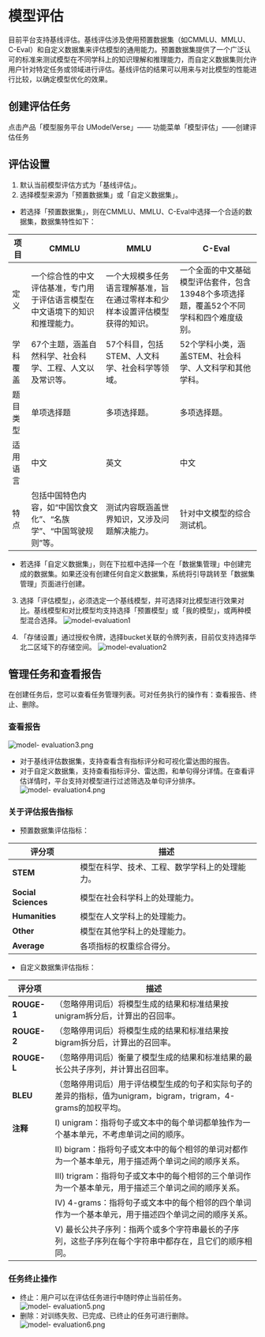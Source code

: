 # 模型评估

目前平台支持基线评估。基线评估涉及使用预置数据集（如CMMLU、MMLU、C-Eval）和自定义数据集来评估模型的通用能力。预置数据集提供了一个广泛认可的标准来测试模型在不同学科上的知识理解和推理能力，而自定义数据集则允许用户针对特定任务或领域进行评估。基线评估的结果可以用来与对比模型的性能进行比较，以确定模型优化的效果。

## 创建评估任务

点击产品「模型服务平台 UModelVerse」—— 功能菜单「模型评估」——创建评估任务

## 评估设置

1. 默认当前模型评估方式为「基线评估」。
2. 选择模型来源为「预置数据集」或「自定义数据集」。
- 若选择「预置数据集」，则在CMMLU、MMLU、C-Eval中选择一个合适的数据集，数据集特性如下：

| 项目      | CMMLU                                                                 | MMLU                                                                 | C-Eval                                                                 |
|-----------|----------------------------------------------------------------------|----------------------------------------------------------------------|------------------------------------------------------------------------|
| 定义      | 一个综合性的中文评估基准，专门用于评估语言模型在中文语境下的知识和推理能力。 | 一个大规模多任务语言理解基准，旨在通过零样本和少样本设置评估模型获得的知识。 | 一个全面的中文基础模型评估套件，包含13948个多项选择题，覆盖52个不同学科和四个难度级别。 |
| 学科覆盖  | 67个主题，涵盖自然科学、社会科学、工程、人文以及常识等。| 57个科目，包括STEM、人文科学、社会科学等领域。| 52个学科小类，涵盖STEM、社会科学、人文科学和其他学科。|
| 题目类型 | 单项选择题  | 多项选择题。| 多项选择题。|
| 适用语言  | 中文 | 英文 | 中文  | 
| 特点| 包括中国特色内容，如“中国饮食文化”、“名族学”、“中国驾驶规则”等。| 测试内容既涵盖世界知识，又涉及问题解决能力。| 针对中文模型的综合测试机。|
     
- 若选择「自定义数据集」，则在下拉框中选择一个在「数据集管理」中创建完成的数据集。如果还没有创建任何自定义数据集，系统将引导跳转至「数据集管理」页面进行创建。
3. 选择「评估模型」，必须选定一个基线模型，并可选择对比模型进行效果对比。基线模型和对比模型均支持选择「预置模型」或「我的模型」，或两种模型混合选择。
![model-evaluation1](https://github.com/jianingge123/modelverse/blob/master/pics/guide/model-%20evaluation1.png)

4. 「存储设置」通过授权令牌，选择bucket关联的令牌列表，目前仅支持选择华北二区域下的存储空间。
![model-evaluation2](https://github.com/jianingge123/modelverse/blob/master/pics/guide/model-%20evaluation2.png)

## 管理任务和查看报告

在创建任务后，您可以查看任务管理列表。可对任务执行的操作有：查看报告、终止、删除。

### 查看报告

![model- evaluation3.png](https://github.com/jianingge123/modelverse/blob/master/pics/guide/model-%20evaluation3.png)

- 对于基线评估数据集，支持查看含有指标评分和可视化雷达图的报告。
- 对于自定义数据集，支持查看指标评分、雷达图，和单句得分详情。在查看评估详情时，平台支持对模型进行过滤筛选及单句评分排序。
![model- evaluation4.png](https://github.com/jianingge123/modelverse/blob/master/pics/guide/model-%20evaluation4.png)

### 关于评估报告指标

- 预置数据集评估指标：

| 评分项         | 描述                                                      |
|---------------|--------------------------------------------------------------|
| **STEM**      | 模型在科学、技术、工程、数学学科上的处理能力。               |
| **Social Sciences** | 模型在社会科学科上的处理能力。                             |
| **Humanities** | 模型在人文学科上的处理能力。                                 |
| **Other**     | 模型在其他学科上的处理能力。                                 |
| **Average**   | 各项指标的权重综合得分。                                     |
  
  
- 自定义数据集评估指标：
  
| 评分项    | 描述                                                                 |
|-----------|----------------------------------------------------------------------|
| **ROUGE-1** | （忽略停用词后）将模型生成的结果和标准结果按unigram拆分后，计算出的召回率。 |
| **ROUGE-2** | （忽略停用词后）将模型生成的结果和标准结果按bigram拆分后，计算出的召回率。 |
| **ROUGE-L** | （忽略停用词后）衡量了模型生成的结果和标准结果的最长公共子序列，并计算出召回率。 |
| **BLEU**   | （忽略停用词后）用于评估模型生成的句子和实际句子的差异的指标，值为unigram，bigram，trigram，4-grams的加权平均。 |
| **注释**   | Ⅰ) unigram：指将句子或文本中的每个单词都单独作为一个基本单元，不考虑单词之间的顺序。 |
|           | Ⅱ) bigram：指将句子或文本中的每个相邻的单词对都作为一个基本单元，用于描述两个单词之间的顺序关系。 |
|           | Ⅲ) trigram：指将句子或文本中的每个相邻的三个单词作为一个基本单元，用于描述三个单词之间的顺序关系。 |
|           | Ⅳ) 4-grams：指将句子或文本中的每个相邻的四个单词作为一个基本单元，用于描述四个单词之间的顺序关系。 |
|           | Ⅴ) 最长公共子序列：指两个或多个字符串最长的子序列，这些子序列在每个字符串中都存在，且它们的顺序相同。 |

### 任务终止操作

- 终止：用户可以在评估任务进行中随时停止当前任务。
  ![model- evaluation5.png](https://github.com/jianingge123/modelverse/blob/master/pics/guide/model-%20evaluation5.png)
- 删除：对训练失败、已完成、已终止的任务可进行删除。
  ![model- evaluation6.png](https://github.com/jianingge123/modelverse/blob/master/pics/guide/model-%20evaluation6.png)


